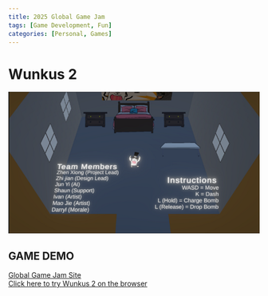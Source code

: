 ```yaml
---
title: 2025 Global Game Jam
tags: [Game Development, Fun]
categories: [Personal, Games]
---
```


# Wunkus 2
![](/assets/images/GlobalGameJam2025.png)

## GAME DEMO
<a href="https://globalgamejam.org/games/2025/wunkus-own-gazzillionaire-company-my-employees-are-forming-union-after-i-threaten"> Global Game Jam Site </a>
<br>
<a href="https://tanzhenxiong404.itch.io/wunkus-2"> Click here to try Wunkus 2 on the browser </a>
